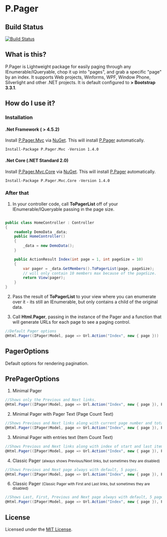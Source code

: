 # P.Pager

## Build Status

[![Build Status](https://dev.azure.com/PuffinWeb/P.Pager/_apis/build/status/PuffinWeb.P.Pager?branchName=master)](https://dev.azure.com/PuffinWeb/P.Pager/_build/latest?definitionId=3&branchName=master)

## What is this?
P.Pager is Lightweight package for easily paging through any IEnumerable/IQueryable, chop it up into "pages", and grab a specific "page" by an index. It supports Web projects, Winforms, WPF, Window Phone, Silverlight and other .NET projects. It is default configured to **> Bootstrap 3.3.1**.

## How do I use it?
### Installation
#### .Net Framework ( > 4.5.2)
Install [P.Pager.Mvc](https://www.nuget.org/packages/P.Pager.Mvc/) via [NuGet](http://nuget.org). This will install [P.Pager](https://www.nuget.org/packages/P.Pager/) automatically.
```
Install-Package P.Pager.Mvc -Version 1.4.0
```
#### .Net Core (.NET Standard 2.0)
Install [P.Pager.Mvc.Core](https://www.nuget.org/packages/P.Pager.Mvc.Core/) via [NuGet](http://nuget.org). This will install [P.Pager](https://www.nuget.org/packages/P.Pager/) automatically.
```
Install-Package P.Pager.Mvc.Core -Version 1.4.0
```

### After that
1. In your controller code, call **ToPagerList** off of your IEnumerable/IQueryable passing in the page size.
```csharp

public class HomeController : Controller
{
    readonly DemoData _data;
    public HomeController()
    {
        _data = new DemoData();
    }

    public ActionResult Index(int page = 1, int pageSize = 10)
    {
        var pager = _data.GetMembers().ToPagerList(page, pageSize);
        // will only contain 10 members max because of the pageSize.
        return View(pager);
    }
}       
```

2. Pass the result of **ToPagerList** to your view where you can enumerate over it - its still an IEnumerable, but only contains a child of the original data.

3. Call **Html.Pager**, passing in the instance of the Pager and a function that will generate URLs for each page to see a paging control.

```csharp
//Default Pager options
@Html.Pager((IPager)Model, page => Url.Action("Index", new { page }))
```
## PagerOptions
Default options for rendering pagination.


## PrePagerOptions
1. Minimal Pager
```csharp
//Shows only the Previous and Next links.
@Html.Pager((IPager)Model, page => Url.Action("Index", new { page }), PrePagerOptions.Minimal)
```
2. Minimal Pager with Pager Text (Page Count Text)
```csharp
//Shows Previous and Next links along with current page number and total number of pages in pager.
@Html.Pager((IPager)Model, page => Url.Action("Index", new { page }), PrePagerOptions.MinimalWithPagerText)
```
3. Minimal Pager with entries text (Item Count Text)
```csharp
//Shows Previous and Next links along with index of start and last item and total entries in pager.
@Html.Pager((IPager)Model, page => Url.Action("Index", new { page }), PrePagerOptions.MinimalWithEntriesText)
```
4. Classic Pager <small>(always shows Previous/Next links, but sometimes they are disabled)</small>
```csharp
//Shows Previous and Next page always with default, 5 pages.
@Html.Pager((IPager)Model, page => Url.Action("Index", new { page }), PrePagerOptions.ClassicPager)
```
6. Classic Pager <small>(Classic Pager with First and Last links, but sometimes they are disabled)</small>
```csharp
//Shows Last, First, Previous and Next page always with default, 5 pages. 
@Html.Pager((IPager)Model, page => Url.Action("Index", new { page }), PrePagerOptions.ClassicPagerWithFirstAndLastPages)
```
## License
Licensed under the [MIT License](https://github.com/PuffinWeb/P.Pager/blob/master/LICENSE).
